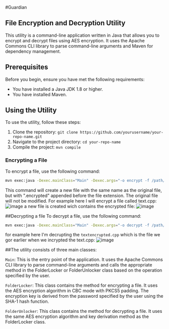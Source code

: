 #Guardian
## File Encryption and Decryption Utility

This utility is a command-line application written in Java that allows you to encrypt and decrypt files using AES encryption. It uses the Apache Commons CLI library to parse command-line arguments and Maven for dependency management.

## Prerequisites

Before you begin, ensure you have met the following requirements:

- You have installed a Java JDK 1.8 or higher.
- You have installed Maven.

## Using the Utility

To use the utility, follow these steps:

1. Clone the repository: `git clone https://github.com/yourusername/your-repo-name.git`
2. Navigate to the project directory: `cd your-repo-name`
3. Compile the project: `mvn compile`

### Encrypting a File

To encrypt a file, use the following command:

```bash
mvn exec:java -Dexec.mainClass="Main" -Dexec.args="-o encrypt -f /path/to/file -p password"
```
This command will create a new file with the same name as the original file, but with ".encrypted" appended before the file extension. The original file will not be modified.
For example here I will encrypt a file called text.cpp:
![image](https://github.com/Mohammed-BENHAMMOUTE/Guardian/assets/145193365/4e9de5ae-3db8-4fc8-a0e9-78862bb4febe)
a new file is created wich contains the encrypted file:
![image](https://github.com/Mohammed-BENHAMMOUTE/Guardian/assets/145193365/2c1111de-0f7f-4775-a281-3b74c8184dd2)

##Decrypting a file
To decrypt a file, use the following command:
```bash
mvn exec:java -Dexec.mainClass="Main" -Dexec.args="-o decrypt -f /path/to/file -p password"
```
for example here I'm decrupting the `textencrupted.cpp` which is the file we gor earlier when we incrypted the text.cpp:
![image](https://github.com/Mohammed-BENHAMMOUTE/Guardian/assets/145193365/ac629739-e3eb-465a-9147-aa14c7618cbb)

##The utility consists of three main classes:  

`Main`: This is the entry point of the application. It uses the Apache Commons CLI library to parse command-line arguments and calls the appropriate method in the FolderLocker or FolderUnlocker class based on the operation specified by the user.

`FolderLocker`: This class contains the method for encrypting a file. It uses the AES encryption algorithm in CBC mode with PKCS5 padding. The encryption key is derived from the password specified by the user using the SHA-1 hash function.

`FolderUnlocker`: This class contains the method for decrypting a file. It uses the same AES encryption algorithm and key derivation method as the FolderLocker class.

